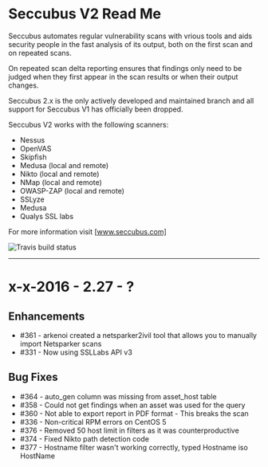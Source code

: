 Seccubus V2 Read Me
===================
Seccubus automates regular vulnerability scans with vrious tools and aids 
security people in the fast analysis of its output, both on the first scan and 
on repeated scans.

On repeated scan delta reporting ensures that findings only need to be judged 
when they first appear in the scan results or when their output changes.

Seccubus 2.x is the only actively developed and maintained branch and all support 
for Seccubus V1 has officially been dropped. 

Seccubus V2 works with the following scanners:
* Nessus 
* OpenVAS
* Skipfish
* Medusa (local and remote)
* Nikto (local and remote)
* NMap (local and remote)
* OWASP-ZAP (local and remote)
* SSLyze
* Medusa
* Qualys SSL labs

For more information visit [www.seccubus.com]

![Travis build status](https://travis-ci.org/schubergphilis/Seccubus_v2.svg?branch=master)

---
x-x-2016 - 2.27 - ?
=================================================================

Enhancements
------------
* #361 - arkenoi created a netsparker2ivil tool that allows you to manually import Netsparker scans
* #331 - Now using SSLLabs API v3

Bug Fixes
---------
* #364 - auto_gen column was missing from asset_host table
* #358 - Could not get findings when an asset was used for the query
* #360 - Not able to export report in PDF format - This breaks the scan
* #336 - Non-critical RPM errors on CentOS 5
* #376 - Removed 50 host limit in filters as it was counterproductive
* #374 - Fixed Nikto path detection code
* #377 - Hostname filter wasn't working correctly, typed Hostname iso HostName